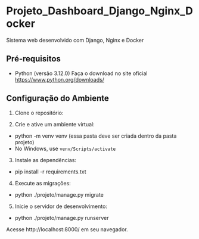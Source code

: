 # Projeto_Dashboard_Django_Nginx_Docker
 Sistema web desenvolvido com Django, Nginx e Docker

## Pré-requisitos

- Python (versão 3.12.0) Faça o download no site oficial https://www.python.org/downloads/

## Configuração do Ambiente

1. Clone o repositório:

2. Crie e ative um ambiente virtual:
- python -m venv venv (essa pasta deve ser criada dentro da pasta projeto)
- No Windows, use `venv/Scripts/activate`

3. Instale as dependências:
- pip install -r requirements.txt

4. Execute as migrações:
- python ./projeto/manage.py migrate

5. Inicie o servidor de desenvolvimento:
- python ./projeto/manage.py runserver

Acesse http://localhost:8000/ em seu navegador.

